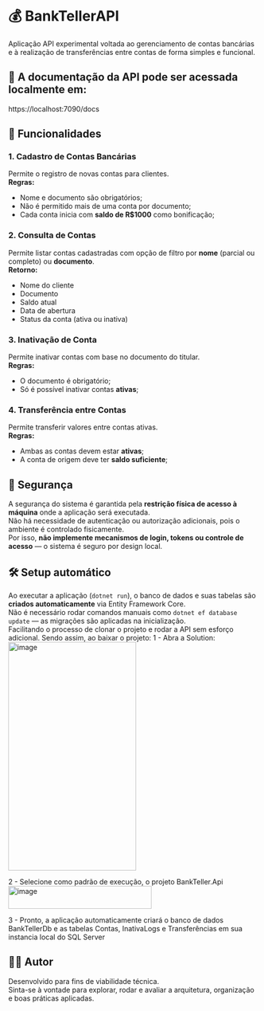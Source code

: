 # 💰 BankTellerAPI

Aplicação API experimental voltada ao gerenciamento de contas bancárias e à realização de transferências entre contas de forma simples e funcional.

## 📎 A documentação da API pode ser acessada localmente em:
https://localhost:7090/docs

## 🧩 Funcionalidades

### 1. Cadastro de Contas Bancárias
Permite o registro de novas contas para clientes.  
**Regras:**
- Nome e documento são obrigatórios;  
- Não é permitido mais de uma conta por documento;  
- Cada conta inicia com **saldo de R$1000** como bonificação;  

### 2. Consulta de Contas
Permite listar contas cadastradas com opção de filtro por **nome** (parcial ou completo) ou **documento**.  
**Retorno:**
- Nome do cliente  
- Documento  
- Saldo atual  
- Data de abertura  
- Status da conta (ativa ou inativa)

### 3. Inativação de Conta
Permite inativar contas com base no documento do titular.  
**Regras:**
- O documento é obrigatório;  
- Só é possível inativar contas **ativas**;  

### 4. Transferência entre Contas
Permite transferir valores entre contas ativas.  
**Regras:**
- Ambas as contas devem estar **ativas**;  
- A conta de origem deve ter **saldo suficiente**;  

## 🔐 Segurança

A segurança do sistema é garantida pela **restrição física de acesso à máquina** onde a aplicação será executada.  
Não há necessidade de autenticação ou autorização adicionais, pois o ambiente é controlado fisicamente.  
Por isso, **não implemente mecanismos de login, tokens ou controle de acesso** — o sistema é seguro por design local.

## 🛠️ Setup automático

Ao executar a aplicação (`dotnet run`), o banco de dados e suas tabelas são **criados automaticamente** via Entity Framework Core.  
Não é necessário rodar comandos manuais como `dotnet ef database update` — as migrações são aplicadas na inicialização.  
Facilitando o processo de clonar o projeto e rodar a API sem esforço adicional.
Sendo assim, ao baixar o projeto:
  1 - Abra a Solution:
  <img width="257" height="459" alt="image" src="https://github.com/user-attachments/assets/0c576e6c-d321-4433-b78c-5fbf65d2e4e6" />

  2 - Selecione como padrão de execução, o projeto BankTeller.Api
  <img width="288" height="46" alt="image" src="https://github.com/user-attachments/assets/bc2517f2-488f-477d-ad4d-737fb611934f" />
  
  3 - Pronto, a aplicação automaticamente criará o banco de dados BankTellerDb e as tabelas Contas, InativaLogs e Transferências em sua instancia local do SQL Server

## 👨‍💻 Autor

Desenvolvido para fins de viabilidade técnica.  
Sinta-se à vontade para explorar, rodar e avaliar a arquitetura, organização e boas práticas aplicadas.
